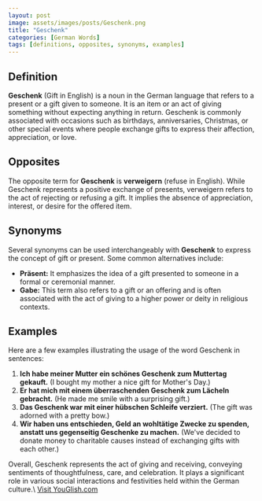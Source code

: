 ```yaml
---
layout: post
image: assets/images/posts/Geschenk.png
title: "Geschenk"
categories: [German Words]
tags: [definitions, opposites, synonyms, examples]
---
```


## Definition

**Geschenk** (Gift in English) is a noun in the German language that refers to a present or a gift given to someone. It is an item or an act of giving something without expecting anything in return. Geschenk is commonly associated with occasions such as birthdays, anniversaries, Christmas, or other special events where people exchange gifts to express their affection, appreciation, or love.

## Opposites

The opposite term for **Geschenk** is **verweigern** (refuse in English). While Geschenk represents a positive exchange of presents, verweigern refers to the act of rejecting or refusing a gift. It implies the absence of appreciation, interest, or desire for the offered item.

## Synonyms

Several synonyms can be used interchangeably with **Geschenk** to express the concept of gift or present. Some common alternatives include:

- **Präsent:** It emphasizes the idea of a gift presented to someone in a formal or ceremonial manner.
- **Gabe:** This term also refers to a gift or an offering and is often associated with the act of giving to a higher power or deity in religious contexts.

## Examples

Here are a few examples illustrating the usage of the word Geschenk in sentences:

1. **Ich habe meiner Mutter ein schönes Geschenk zum Muttertag gekauft.** (I bought my mother a nice gift for Mother's Day.)
2. **Er hat mich mit einem überraschenden Geschenk zum Lächeln gebracht.** (He made me smile with a surprising gift.)
3. **Das Geschenk war mit einer hübschen Schleife verziert.** (The gift was adorned with a pretty bow.)
4. **Wir haben uns entschieden, Geld an wohltätige Zwecke zu spenden, anstatt uns gegenseitig Geschenke zu machen.** (We've decided to donate money to charitable causes instead of exchanging gifts with each other.)

Overall, Geschenk represents the act of giving and receiving, conveying sentiments of thoughtfulness, care, and celebration. It plays a significant role in various social interactions and festivities held within the German culture.\ <a id="yg-widget-0" class="youglish-widget" data-query="Geschenk" data-lang="german" data-components="8412" data-auto-start="0" data-bkg-color="theme_light" data-title="How%20to%20pronounce%20Geschenk%20in%20German"  rel="nofollow" href="https://youglish.com">Visit YouGlish.com</a><script async src="https://youglish.com/public/emb/widget.js" charset="utf-8"></script>